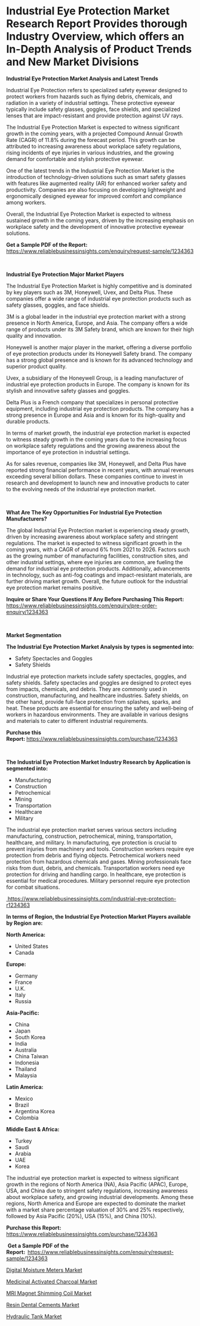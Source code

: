 <p><h1>Industrial Eye Protection Market Research Report Provides thorough Industry Overview, which offers an In-Depth Analysis of Product Trends and New Market Divisions</h1></p><p><strong>Industrial Eye Protection Market Analysis and Latest Trends</strong></p>
<p><p>Industrial Eye Protection refers to specialized safety eyewear designed to protect workers from hazards such as flying debris, chemicals, and radiation in a variety of industrial settings. These protective eyewear typically include safety glasses, goggles, face shields, and specialized lenses that are impact-resistant and provide protection against UV rays.</p><p>The Industrial Eye Protection Market is expected to witness significant growth in the coming years, with a projected Compound Annual Growth Rate (CAGR) of 11.8% during the forecast period. This growth can be attributed to increasing awareness about workplace safety regulations, rising incidents of eye injuries in various industries, and the growing demand for comfortable and stylish protective eyewear.</p><p>One of the latest trends in the Industrial Eye Protection Market is the introduction of technology-driven solutions such as smart safety glasses with features like augmented reality (AR) for enhanced worker safety and productivity. Companies are also focusing on developing lightweight and ergonomically designed eyewear for improved comfort and compliance among workers.</p><p>Overall, the Industrial Eye Protection Market is expected to witness sustained growth in the coming years, driven by the increasing emphasis on workplace safety and the development of innovative protective eyewear solutions.</p></p>
<p><strong>Get a Sample PDF of the Report:&nbsp;</strong> <a href="https://www.reliablebusinessinsights.com/enquiry/request-sample/1234363">https://www.reliablebusinessinsights.com/enquiry/request-sample/1234363</a></p>
<p>&nbsp;</p>
<p><strong>Industrial Eye Protection Major Market Players</strong></p>
<p><p>The Industrial Eye Protection Market is highly competitive and is dominated by key players such as 3M, Honeywell, Uvex, and Delta Plus. These companies offer a wide range of industrial eye protection products such as safety glasses, goggles, and face shields.</p><p>3M is a global leader in the industrial eye protection market with a strong presence in North America, Europe, and Asia. The company offers a wide range of products under its 3M Safety brand, which are known for their high quality and innovation.</p><p>Honeywell is another major player in the market, offering a diverse portfolio of eye protection products under its Honeywell Safety brand. The company has a strong global presence and is known for its advanced technology and superior product quality.</p><p>Uvex, a subsidiary of the Honeywell Group, is a leading manufacturer of industrial eye protection products in Europe. The company is known for its stylish and innovative safety glasses and goggles.</p><p>Delta Plus is a French company that specializes in personal protective equipment, including industrial eye protection products. The company has a strong presence in Europe and Asia and is known for its high-quality and durable products.</p><p>In terms of market growth, the industrial eye protection market is expected to witness steady growth in the coming years due to the increasing focus on workplace safety regulations and the growing awareness about the importance of eye protection in industrial settings.</p><p>As for sales revenue, companies like 3M, Honeywell, and Delta Plus have reported strong financial performance in recent years, with annual revenues exceeding several billion dollars. These companies continue to invest in research and development to launch new and innovative products to cater to the evolving needs of the industrial eye protection market.</p></p>
<p>&nbsp;</p>
<p><strong>What Are The Key Opportunities For Industrial Eye Protection Manufacturers?</strong></p>
<p><p>The global Industrial Eye Protection market is experiencing steady growth, driven by increasing awareness about workplace safety and stringent regulations. The market is expected to witness significant growth in the coming years, with a CAGR of around 6% from 2021 to 2026. Factors such as the growing number of manufacturing facilities, construction sites, and other industrial settings, where eye injuries are common, are fueling the demand for industrial eye protection products. Additionally, advancements in technology, such as anti-fog coatings and impact-resistant materials, are further driving market growth. Overall, the future outlook for the industrial eye protection market remains positive.</p></p>
<p><strong>Inquire or Share Your Questions If Any Before Purchasing This Report:</strong> <a href="https://www.reliablebusinessinsights.com/enquiry/pre-order-enquiry/1234363">https://www.reliablebusinessinsights.com/enquiry/pre-order-enquiry/1234363</a></p>
<p>&nbsp;</p>
<p><strong>Market Segmentation</strong></p>
<p><strong>The Industrial Eye Protection Market Analysis by types is segmented into:</strong></p>
<p><ul><li>Safety Spectacles and Goggles</li><li>Safety Shields</li></ul></p>
<p><p>Industrial eye protection markets include safety spectacles, goggles, and safety shields. Safety spectacles and goggles are designed to protect eyes from impacts, chemicals, and debris. They are commonly used in construction, manufacturing, and healthcare industries. Safety shields, on the other hand, provide full-face protection from splashes, sparks, and heat. These products are essential for ensuring the safety and well-being of workers in hazardous environments. They are available in various designs and materials to cater to different industrial requirements.</p></p>
<p><strong>Purchase this Report:&nbsp;</strong><a href="https://www.reliablebusinessinsights.com/purchase/1234363">https://www.reliablebusinessinsights.com/purchase/1234363</a></p>
<p>&nbsp;</p>
<p><strong>The Industrial Eye Protection Market Industry Research by Application is segmented into:</strong></p>
<p><ul><li>Manufacturing</li><li>Construction</li><li>Petrochemical</li><li>Mining</li><li>Transportation</li><li>Healthcare</li><li>Military</li></ul></p>
<p><p>The industrial eye protection market serves various sectors including manufacturing, construction, petrochemical, mining, transportation, healthcare, and military. In manufacturing, eye protection is crucial to prevent injuries from machinery and tools. Construction workers require eye protection from debris and flying objects. Petrochemical workers need protection from hazardous chemicals and gases. Mining professionals face risks from dust, debris, and chemicals. Transportation workers need eye protection for driving and handling cargo. In healthcare, eye protection is essential for medical procedures. Military personnel require eye protection for combat situations.</p></p>
<p><a href="https://www.reliablebusinessinsights.com/industrial-eye-protection-r1234363">&nbsp;https://www.reliablebusinessinsights.com/industrial-eye-protection-r1234363</a></p>
<p><strong>In terms of Region, the Industrial Eye Protection Market Players available by Region are:</strong></p>
<p>
    <p> <strong> North America: </strong>
        <ul>
            <li>United States</li>
            <li>Canada</li>
        </ul>
        </p> 
    <p> <strong> Europe: </strong>
        <ul>
            <li>Germany</li>
            <li>France</li>
            <li>U.K.</li>
            <li>Italy</li>
            <li>Russia</li>
        </ul>
        </p> 
    <p> <strong> Asia-Pacific: </strong>
        <ul>
            <li>China</li>
            <li>Japan</li>
            <li>South Korea</li>
            <li>India</li>
            <li>Australia</li>
            <li>China Taiwan</li>
            <li>Indonesia</li>
            <li>Thailand</li>
            <li>Malaysia</li>
        </ul>
        </p> 
    <p> <strong> Latin America: </strong>
        <ul>
            <li>Mexico</li>
            <li>Brazil</li>
            <li>Argentina Korea</li>
            <li>Colombia</li>
        </ul>
        </p> 
    <p> <strong> Middle East & Africa: </strong>
        <ul>
            <li>Turkey</li>
            <li>Saudi</li>
            <li>Arabia</li>
            <li>UAE</li>
            <li>Korea</li>
        </ul>
    </p>
    </p>
<p><p>The industrial eye protection market is expected to witness significant growth in the regions of North America (NA), Asia Pacific (APAC), Europe, USA, and China due to stringent safety regulations, increasing awareness about workplace safety, and growing industrial developments. Among these regions, North America and Europe are expected to dominate the market with a market share percentage valuation of 30% and 25% respectively, followed by Asia Pacific (20%), USA (15%), and China (10%).</p></p>
<p><strong>Purchase this Report: </strong><a href="https://www.reliablebusinessinsights.com/purchase/1234363">https://www.reliablebusinessinsights.com/purchase/1234363</a></p>
<p>&nbsp;<strong>Get a Sample PDF of the Report:&nbsp;&nbsp;</strong><a href="https://www.reliablebusinessinsights.com/enquiry/request-sample/1234363">https://www.reliablebusinessinsights.com/enquiry/request-sample/1234363</a></p>
<p><strong></strong></p>
<p><p><a href="https://medium.com/@max.sanderson5645/an-in-depth-analysis-of-the-global-digital-moisture-meters-market-scope-and-its-rapid-growing-6-3-7c9df15dbf77">Digital Moisture Meters Market</a></p><p><a href="https://github.com/sydneyHley85/Market-Research-Report-List-1/blob/main/medicinal-activated-charcoal-market.md">Medicinal Activated Charcoal Market</a></p><p><a href="https://www.linkedin.com/pulse/mri-magnet-shimming-coil-market-share-analysis-growth-trends-segdf?trackingId=vz%2FnK7K1SXWokdBAvj0o9g%3D%3D">MRI Magnet Shimming Coil Market</a></p><p><a href="https://github.com/JordyBecker/Market-Research-Report-List-1/blob/main/resin-dental-cements-market.md">Resin Dental Cements Market</a></p><p><a href="https://medium.com/@dereodrews76856/strategic-insights-into-global-hydraulic-tank-market-trends-2024-2031-covered-in-192-pages-308ba9ec4168">Hydraulic Tank Market</a></p></p>